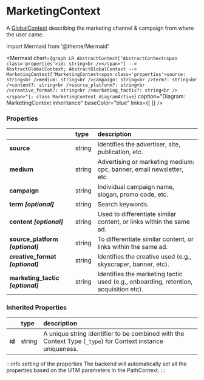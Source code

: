 # MarketingContext

A [GlobalContext](/taxonomy/global-contexts) describing the marketing channel & campaign from where the user came.

import Mermaid from '@theme/Mermaid'

<Mermaid chart={`
    graph LR
      AbstractContext["AbstractContext<span class='properties'>id: string<br /></span>"] --> AbstractGlobalContext;
      AbstractGlobalContext -->       MarketingContext["MarketingContext<span class='properties'>source: string<br />medium: string<br />campaign: string<br />term?: string<br />content?: string<br />source_platform?: string<br />creative_format?: string<br />marketing_tactic?: string<br /></span>"];
    class MarketingContext diagramActive
  `}
  caption="Diagram: MarketingContext inheritance"
  baseColor="blue"
  links={[
  ]}
/>

### Properties

|                                    | type   | description                                                                          |
|:-----------------------------------|:-------|:-------------------------------------------------------------------------------------|
| **source**                         | string | Identifies the advertiser, site, publication, etc.                                   |
| **medium**                         | string | Advertising or marketing medium: cpc, banner, email newsletter, etc.                 |
| **campaign**                       | string | Individual campaign name, slogan, promo code, etc.                                   |
| **term _[optional]_**              | string | Search keywords.                                                                     |
| **content _[optional]_**           | string | Used to differentiate similar content, or links within the same ad.                  |
| **source\_platform _[optional]_**  | string | To differentiate similar content, or links within the same ad.                       |
| **creative\_format _[optional]_**  | string | Identifies the creative used (e.g., skyscraper, banner, etc).                        |
| **marketing\_tactic _[optional]_** | string | Identifies the marketing tactic used (e.g., onboarding, retention, acquisition etc). |
### Inherited Properties

|        | type   | description                                                                                                |
|:-------|:-------|:-----------------------------------------------------------------------------------------------------------|
| **id** | string | A unique string identifier to be combined with the Context Type (`_type`) for Context instance uniqueness. |

:::info setting of the properties
The backend will automatically set all the properties based on the UTM parameters in the PathContext.
:::
